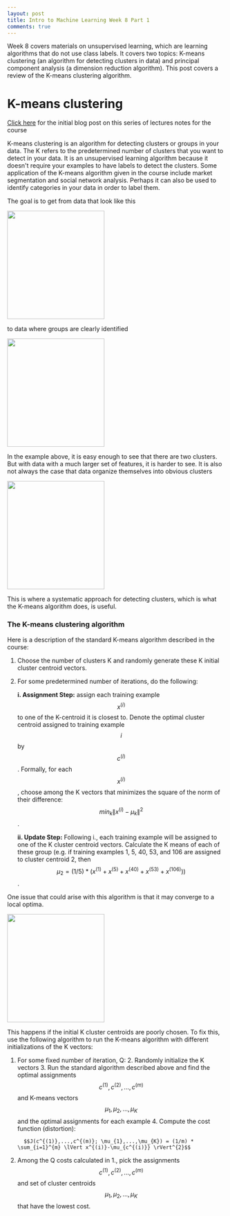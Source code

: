 ```yaml
---
layout: post
title: Intro to Machine Learning Week 8 Part 1
comments: true
---
```


Week 8 covers materials on unsupervised learning, which are learning algorithms that do not use class labels. It covers two topics: K-means clustering (an algorithm for detecting clusters in data) and principal component analysis (a dimension reduction algorithm). This post covers a review of the K-means clustering algorithm.

<!--excerpt-->

# K-means clustering

[Click here]({{site.url}}/2017/07/12/Intro-to-Machine-Learning-by-Andrew-Ng.html) for the initial blog post on this series of lectures notes for the course

K-means clustering is an algorithm for detecting clusters or groups in your data. The K refers to the predetermined number of clusters that you want to detect in your data. It is an unsupervised learning algorithm because it doesn't require your examples to have labels to detect the clusters. Some application of the K-means algorithm given in the course include market segmentation and social network analysis. Perhaps it can also be used to identify categories in your data in order to label them.

The goal is to get from data that look like this

<a href="{{site.url}}/img/wk8_1.png">
<img src="{{site.url}}/img/wk8_1.png" width="225" height="250"/>
</a>

to data where groups are clearly identified

<a href="{{site.url}}/img/wk8_2.png">
<img src="{{site.url}}/img/wk8_2.png" width="225" height="250"/>
</a>


In the example above, it is easy enough to see that there are two clusters. But with data with a much larger set of features, it is harder to see. It is also not always the case that data organize themselves into obvious clusters

<a href="{{site.url}}/img/wk8_3.png">
<img src="{{site.url}}/img/wk8_3.png" width="225" height="250"/>
</a>


This is where a systematic approach for detecting clusters, which is what the K-means algorithm does, is useful.

### The K-means clustering algorithm

Here is a description of the standard K-means algorithm described in the course:

1. Choose the number of clusters K and randomly generate these K initial cluster centroid vectors.
2. For some predetermined number of iterations, do the following:

    **i. Assignment Step:** assign each training example $$x^{(i)}$$ to one of the K-centroid it is closest to. Denote the optimal cluster centroid assigned to training example $$i$$ by $$c^{(i)}$$ . Formally, for each $$x^{(i)}$$, choose among the K vectors that minimizes the square of the norm of their difference: $$min_{k} \lVert x^{(i)}-\mu_{k} \rVert^{2}$$.  

    **ii. Update Step:** Following i., each training example will be assigned to one of the K cluster centroid vectors. Calculate the K means of each of these group (e.g. if training examples 1, 5, 40, 53, and 106 are assigned to cluster centroid 2, then $$\mu_{2} = (1 / 5) * (x^{(1)}+x^{(5)}+x^{(40)}+x^{(53)}+x^{(106)}))$$.

One issue that could arise with this algorithm is that it may converge to a local optima.

<a href="{{site.url}}/img/wk8_4.png">
<img src="{{site.url}}/img/wk8_4.png" width="225" height="250"/>
</a>

This happens if the initial K cluster centroids are poorly chosen. To fix this, use the following algorithm to run the K-means algorithm with different initializations of the K vectors:

1. For some fixed number of iteration, Q:
    2. Randomly initialize the K vectors
    3. Run the standard algorithm described above and find the optimal assignments $$c^{(1)}, c^{(2)},...,c^{(m)}$$ and K-means vectors $$\mu_{1}, \mu_{2},...,\mu_{K}$$ and the optimal assignments for each example
    4. Compute the cost function (distortion):

         $$J(c^{(1)},...,c^{(m)}; \mu_{1},...,\mu_{K}) = (1/m) * \sum_{i=1}^{m} \lVert x^{(i)}-\mu_{c^{(i)}} \rVert^{2}$$

2. Among the Q costs calculated in 1., pick the assignments $$c^{(1)}, c^{(2)},...,c^{(m)}$$ and set of cluster centroids $$\mu_{1}, \mu_{2},...,\mu_{K}$$ that have the lowest cost.